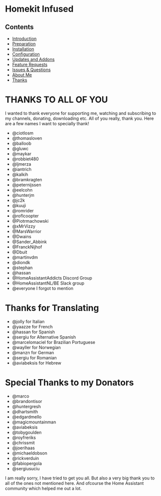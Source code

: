 # Homekit Infused

## Contents
- [Introduction](index.md)
- [Preparation](preparation.md)
- [Installation](installation.md)
- [Configuration](configuration.md)
- [Updates and Addons](updates.md)
- [Feature Requests](requests.md)
- [Issues & Questions](issues.md)
- [About Me](about.md)
- [Thanks](thanks.md)

# THANKS TO ALL OF YOU
I wanted to thank everyone for supporting me, watching and subscribing to my channels, donating, downloading etc.
All of you really, thank you. Here are a few names I want to specially thank!
  - @ciotlosm
  - @thomasloven
  - @balloob
  - @gluwc
  - @maykar
  - @robbiet480
  - @ljmerza
  - @iantrich
  - @kalkih
  - @bramkragten
  - @peternijssen
  - @eelcohn
  - @hunterjm
  - @jc2k
  - @kuuji
  - @romrider
  - @roflcoopter
  - @Piotrmachowski
  - @xMrVizzy
  - @MarsWarrior
  - @Dwains
  - @Sander_Abbink
  - @FranckNijhof
  - @Dbuit
  - @martinvdm
  - @diondk
  - @stephan
  - @hassan
  - @HomeAssistantAddicts Discord Group
  - @HomeAssistantNL/BE Slack group
  - @everyone I forgot to mention
  
# Thanks for Translating
  - @jolly for Italian
  - @yaazze for French
  - @hassan for Spanish
  - @sergiu for Alternative Spanish
  - @marcelomaciel for Brazilian Portuguese
  - @wayller for Norwegian
  - @manzn for German
  - @sergiu for Romanian
  - @aviabeksis for Hebrew
  
# Special Thanks to my Donators
  - @marco
  - @brandontisor
  - @huntergresh
  - @dhartsmith
  - @edgardmello
  - @magicmountainman
  - @aviabeksis
  - @tobygoulden
  - @royfreriks
  - @chrissmit
  - @joerihaas
  - @michaeldobson
  - @rickverduin
  - @fabiopergola
  - @sergiusuciu

I am really sorry, I have tried to get you all. But also a very big thank you to all of the ones not mentioned here. And ofcourse the Home Assistant community which helped me out a lot.
